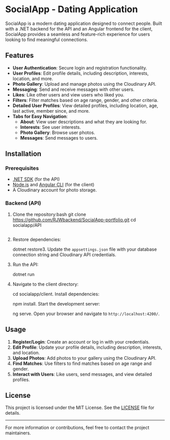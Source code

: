 
# SocialApp - Dating Application

SocialApp is a modern dating application designed to connect people. Built with a .NET backend for the API and an Angular frontend for the client, SocialApp provides a seamless and feature-rich experience for users looking to find meaningful connections.

## Features

- **User Authentication**: Secure login and registration functionality.
- **User Profiles**: Edit profile details, including description, interests, location, and more.
- **Photo Gallery**: Upload and manage photos using the Cloudinary API.
- **Messaging**: Send and receive messages with other users.
- **Likes**: Like other users and view users who liked you.
- **Filters**: Filter matches based on age range, gender, and other criteria.
- **Detailed User Profiles**: View detailed profiles, including location, age, last active, member since, and more.
- **Tabs for Easy Navigation**:
  - **About**: View user descriptions and what they are looking for.
  - **Interests**: See user interests.
  - **Photo Gallery**: Browse user photos.
  - **Messages**: Send messages to users.

## Installation

### Prerequisites

- [.NET SDK](https://dotnet.microsoft.com/download) (for the API)
- [Node.js](https://nodejs.org/) and [Angular CLI](https://angular.io/cli) (for the client)
- A Cloudinary account for photo storage.

### Backend (API)

1. Clone the repository:bash
   git clone https://github.com/RJWbackend/SocialApp-portfolio.git
   cd socialapp/API
   ```

2. Restore dependencies:
   
   dotnet restore3. Update the `appsettings.json` file with your database connection string and Cloudinary API credentials.

4. Run the API:
   
   dotnet run

1. Navigate to the client directory:
   
   cd socialapp/client. Install dependencies:
   
   npm install. Start the development server:
   
   ng serve. Open your browser and navigate to `http://localhost:4200/`.

## Usage

1. **Register/Login**: Create an account or log in with your credentials.
2. **Edit Profile**: Update your profile details, including description, interests, and location.
3. **Upload Photos**: Add photos to your gallery using the Cloudinary API.
4. **Find Matches**: Use filters to find matches based on age range and gender.
5. **Interact with Users**: Like users, send messages, and view detailed profiles.

## License

This project is licensed under the MIT License. See the [LICENSE](LICENSE) file for details.

---

For more information or contributions, feel free to contact the project maintainers.
